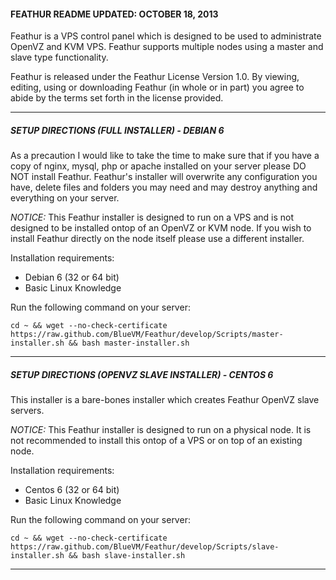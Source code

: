 #### FEATHUR README UPDATED: OCTOBER 18, 2013

Feathur is a VPS control panel which is
designed to be used to administrate OpenVZ
and KVM VPS. Feathur supports multiple nodes
using a master and slave type functionality.

Feathur is released under the Feathur License 
Version 1.0. By viewing, editing,
using or downloading Feathur (in whole
or in part) you agree to abide by the terms
set forth in the license provided.

---------------------------------------

##### SETUP DIRECTIONS (FULL INSTALLER) - DEBIAN 6

As a precaution I would like to take the
time to make sure that if you have a copy
of nginx, mysql, php or apache installed
on your server please DO NOT install Feathur.
Feathur's installer will overwrite any
configuration you have, delete files and
folders you may need and may destroy
anything and everything on your server.

*NOTICE:* This Feathur installer is designed to
run on a VPS and is not designed to be installed
ontop of an OpenVZ or KVM node. If you wish to
install Feathur directly on the node itself
please use a different installer.

Installation requirements:
* Debian 6 (32 or 64 bit)
* Basic Linux Knowledge

Run the following command on your server:

	cd ~ && wget --no-check-certificate https://raw.github.com/BlueVM/Feathur/develop/Scripts/master-installer.sh && bash master-installer.sh

---------------------------------------

##### SETUP DIRECTIONS (OPENVZ SLAVE INSTALLER) - CENTOS 6

This installer is a bare-bones installer which
creates Feathur OpenVZ slave servers.

*NOTICE:* This Feathur installer is designed to run
on a physical node. It is not recommended to install this
ontop of a VPS or on top of an existing node.

Installation requirements:
* Centos 6 (32 or 64 bit)
* Basic Linux Knowledge

Run the following command on your server:

	cd ~ && wget --no-check-certificate https://raw.github.com/BlueVM/Feathur/develop/Scripts/slave-installer.sh && bash slave-installer.sh
	
---------------------------------------